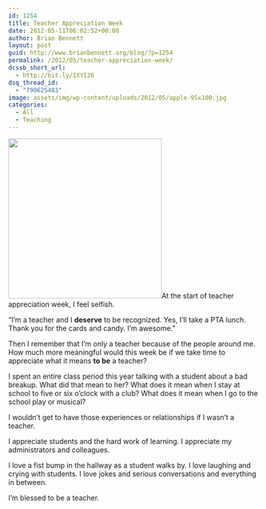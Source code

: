 ```yaml
---
id: 1254
title: Teacher Appreciation Week
date: 2012-05-11T06:02:52+00:00
author: Brian Bennett
layout: post
guid: http://www.brianbennett.org/blog/?p=1254
permalink: /2012/05/teacher-appreciation-week/
dcssb_short_url:
  - http://bit.ly/IXYI26
dsq_thread_id:
  - "790625483"
image: assets/img/wp-content/uploads/2012/05/apple-95x100.jpg
categories:
  - All
  - Teaching
---
```

[<img class="alignright" src="http://farm2.staticflickr.com/1278/549583560_f928371673_n.jpg" alt="" width="307" height="320" />](http://farm2.staticflickr.com/1278/549583560_f928371673_n.jpg)At the start of teacher appreciation week, I feel selfish.

&#8220;I&#8217;m a teacher and I **deserve** to be recognized. Yes, I&#8217;ll take a PTA lunch. Thank you for the cards and candy. I&#8217;m awesome.&#8221;

Then I remember that I&#8217;m only a teacher because of the people around me. How much more meaningful would this week be if we take time to appreciate what it means **to be** a teacher?

I spent an entire class period this year talking with a student about a bad breakup. What did that mean to her? What does it mean when I stay at school to five or six o&#8217;clock with a club? What does it mean when I go to the school play or musical?

I wouldn&#8217;t get to have those experiences or relationships if I wasn&#8217;t a teacher.

I appreciate students and the hard work of learning. I appreciate my administrators and colleagues.

I love a fist bump in the hallway as a student walks by. I love laughing and crying with students. I love jokes and serious conversations and everything in between.

I&#8217;m blessed to be a teacher.
